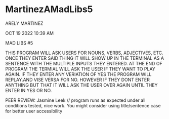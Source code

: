 # MartinezAMadLibs5
ARELY MARTINEZ 

OCT 19 2022 10:39 AM

MAD LIBS #5

THIS PROGRAM WILL ASK USERS FOR NOUNS, VERBS, ADJECTIVES, ETC. ONCE THEY ENTER SAID THING IT WILL SHOW UP IN THE TERMINAL AS A SENTENCE WITH THE MULTIPLE INPUTS THEY ENTERED. AT THE END OF PROGRAM THE TERMIAL WILL ASK THE USER IF THEY WANT TO PLAY AGAIN. IF THEY ENTER ANY VERIATION OF YES THE PROGRAM WILL REPLAY.AND VISE VERSA FOR NO. HOWEVER IF THEY DONT ENTER ANYTHING BUT THAT IT WILL ASK THE USER OVER AGAIN UNTIL THEY ENTER IN YES OR NO.

PEER REVIEW: Jasmine Leek // program runs as expected under all conditions tested, nice work.
You might consider using title/sentence case for better user accessibility
